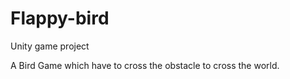 # Flappy-bird
Unity game project
 
 A Bird Game which have to cross the obstacle to cross the world.
